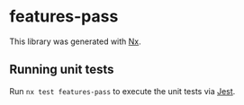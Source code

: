 # features-pass

This library was generated with [Nx](https://nx.dev).

## Running unit tests

Run `nx test features-pass` to execute the unit tests via [Jest](https://jestjs.io).
